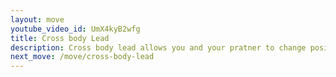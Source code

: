 ```yaml
---
layout: move
youtube_video_id: UmX4kyB2wfg
title: Cross body Lead
description: Cross body lead allows you and your pratner to change positions.
next_move: /move/cross-body-lead
---
```


